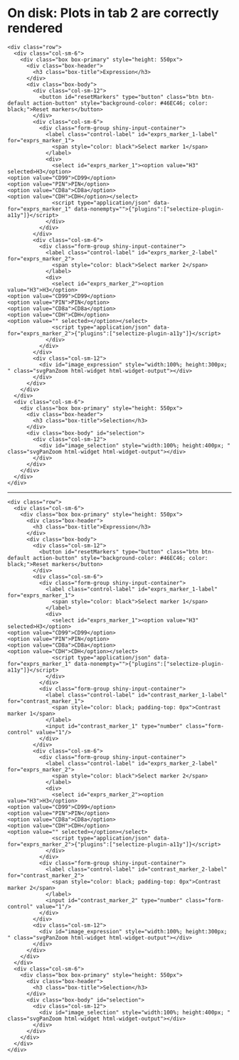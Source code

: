 # On disk: Plots in tab 2 are correctly rendered

    <div class="row">
      <div class="col-sm-6">
        <div class="box box-primary" style="height: 550px">
          <div class="box-header">
            <h3 class="box-title">Expression</h3>
          </div>
          <div class="box-body">
            <div class="col-sm-12">
              <button id="resetMarkers" type="button" class="btn btn-default action-button" style="background-color: #46EC46; color: black;">Reset markers</button>
            </div>
            <div class="col-sm-6">
              <div class="form-group shiny-input-container">
                <label class="control-label" id="exprs_marker_1-label" for="exprs_marker_1">
                  <span style="color: black">Select marker 1</span>
                </label>
                <div>
                  <select id="exprs_marker_1"><option value="H3" selected>H3</option>
    <option value="CD99">CD99</option>
    <option value="PIN">PIN</option>
    <option value="CD8a">CD8a</option>
    <option value="CDH">CDH</option></select>
                  <script type="application/json" data-for="exprs_marker_1" data-nonempty="">{"plugins":["selectize-plugin-a11y"]}</script>
                </div>
              </div>
            </div>
            <div class="col-sm-6">
              <div class="form-group shiny-input-container">
                <label class="control-label" id="exprs_marker_2-label" for="exprs_marker_2">
                  <span style="color: black">Select marker 2</span>
                </label>
                <div>
                  <select id="exprs_marker_2"><option value="H3">H3</option>
    <option value="CD99">CD99</option>
    <option value="PIN">PIN</option>
    <option value="CD8a">CD8a</option>
    <option value="CDH">CDH</option>
    <option value="" selected></option></select>
                  <script type="application/json" data-for="exprs_marker_2">{"plugins":["selectize-plugin-a11y"]}</script>
                </div>
              </div>
            </div>
            <div class="col-sm-12">
              <div id="image_expression" style="width:100%; height:300px; " class="svgPanZoom html-widget html-widget-output"></div>
            </div>
          </div>
        </div>
      </div>
      <div class="col-sm-6">
        <div class="box box-primary" style="height: 550px">
          <div class="box-header">
            <h3 class="box-title">Selection</h3>
          </div>
          <div class="box-body" id="selection">
            <div class="col-sm-12">
              <div id="image_selection" style="width:100%; height:400px; " class="svgPanZoom html-widget html-widget-output"></div>
            </div>
          </div>
        </div>
      </div>
    </div>

---

    <div class="row">
      <div class="col-sm-6">
        <div class="box box-primary" style="height: 550px">
          <div class="box-header">
            <h3 class="box-title">Expression</h3>
          </div>
          <div class="box-body">
            <div class="col-sm-12">
              <button id="resetMarkers" type="button" class="btn btn-default action-button" style="background-color: #46EC46; color: black;">Reset markers</button>
            </div>
            <div class="col-sm-6">
              <div class="form-group shiny-input-container">
                <label class="control-label" id="exprs_marker_1-label" for="exprs_marker_1">
                  <span style="color: black">Select marker 1</span>
                </label>
                <div>
                  <select id="exprs_marker_1"><option value="H3" selected>H3</option>
    <option value="CD99">CD99</option>
    <option value="PIN">PIN</option>
    <option value="CD8a">CD8a</option>
    <option value="CDH">CDH</option></select>
                  <script type="application/json" data-for="exprs_marker_1" data-nonempty="">{"plugins":["selectize-plugin-a11y"]}</script>
                </div>
              </div>
              <div class="form-group shiny-input-container">
                <label class="control-label" id="contrast_marker_1-label" for="contrast_marker_1">
                  <span style="color: black; padding-top: 0px">Contrast marker 1</span>
                </label>
                <input id="contrast_marker_1" type="number" class="form-control" value="1"/>
              </div>
            </div>
            <div class="col-sm-6">
              <div class="form-group shiny-input-container">
                <label class="control-label" id="exprs_marker_2-label" for="exprs_marker_2">
                  <span style="color: black">Select marker 2</span>
                </label>
                <div>
                  <select id="exprs_marker_2"><option value="H3">H3</option>
    <option value="CD99">CD99</option>
    <option value="PIN">PIN</option>
    <option value="CD8a">CD8a</option>
    <option value="CDH">CDH</option>
    <option value="" selected></option></select>
                  <script type="application/json" data-for="exprs_marker_2">{"plugins":["selectize-plugin-a11y"]}</script>
                </div>
              </div>
              <div class="form-group shiny-input-container">
                <label class="control-label" id="contrast_marker_2-label" for="contrast_marker_2">
                  <span style="color: black; padding-top: 0px">Contrast marker 2</span>
                </label>
                <input id="contrast_marker_2" type="number" class="form-control" value="1"/>
              </div>
            </div>
            <div class="col-sm-12">
              <div id="image_expression" style="width:100%; height:300px; " class="svgPanZoom html-widget html-widget-output"></div>
            </div>
          </div>
        </div>
      </div>
      <div class="col-sm-6">
        <div class="box box-primary" style="height: 550px">
          <div class="box-header">
            <h3 class="box-title">Selection</h3>
          </div>
          <div class="box-body" id="selection">
            <div class="col-sm-12">
              <div id="image_selection" style="width:100%; height:400px; " class="svgPanZoom html-widget html-widget-output"></div>
            </div>
          </div>
        </div>
      </div>
    </div>

